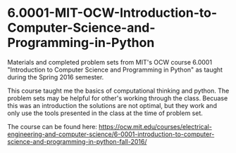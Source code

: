 # 6.0001-MIT-OCW-Introduction-to-Computer-Science-and-Programming-in-Python
Materials and completed problem sets from MIT's OCW course 6.0001 "Introduction to Computer Science and Programming in Python" as taught during the Spring 2016 semester.

This course taught me the basics of computational thinking and python. The problem sets may be helpful for other's working through the class. Becuase this was an introduction the solutions are not optimal, but they work and only use the tools presented in the class at the time of problem set.

The course can be found here:
https://ocw.mit.edu/courses/electrical-engineering-and-computer-science/6-0001-introduction-to-computer-science-and-programming-in-python-fall-2016/
